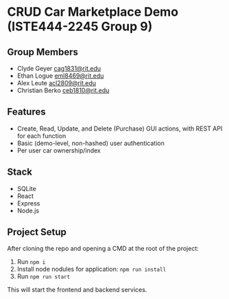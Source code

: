 # CRUD Car Marketplace Demo (ISTE444-2245 Group 9)

## Group Members
- Clyde	Geyer cag1831@rit.edu
- Ethan Logue eml8469@rit.edu
- Alex Leute acl2809@rit.edu
- Christian	Berko ceb1810@rit.edu
  
## Features
- Create, Read, Update, and Delete (Purchase) GUI actions, with REST API for each function
- Basic (demo-level, non-hashed) user authentication
- Per user car ownership/index

## Stack
- SQLite
- React
- Express
- Node.js


## Project Setup
After cloning the repo and opening a CMD at the root of the project:
1. Run `npm i`
2. Install node nodules for application: `npm run install`
3. Run `npm run start`  

This will start the frontend and backend services.
